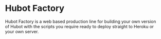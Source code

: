 # Hubot Factory

Hubot Factory is a web based production line for building your own
version of Hubot with the scripts you require ready to deploy straight to
Heroku or your own server.
